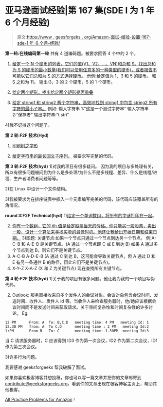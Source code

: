 # 亚马逊面试经验|第 167 集(SDE I 为 1 年 6 个月经验)

> 原文:[https://www . geesforgeks . org/Amazon-面试-经验-设置-167-sde-1 年-6 个月-经验/](https://www.geeksforgeeks.org/amazon-interview-experience-set-167-sde-1-year-6-months-experience/)

**第一轮:在线编码第一轮**
共有 4 道编码题。被要求回答 4 个中的 2 个。
1) [给定一个 N 个硬币的列表，它们的值(V1、V2、…、VN)和总和 S。找出总和为 S 的硬币的最小数量(我们可以使用任意多的一种类型的硬币)，或者报告不可能以它们总和为 S 的方式选择硬币。](https://practice.geeksforgeeks.org/problems/number-of-coins/0)
示例:给定值为 1、3 和 5 的硬币。
和 S 之和为 11。
输出:3，3 的 2 个硬币，5 的 1 个硬币。

2) [给定两个矩形，找出给定两个矩形是否重叠](https://practice.geeksforgeeks.org/problems/overlapping-rectangles/0)

3) [给定 string1 和 string2 两个字符串，高效地找到 string1 中包含 string2 所有字符的最小子串。](https://practice.geeksforgeeks.org/problems/smallest-window-in-a-string-containing-all-the-characters-of-another-string/0)
例如:
输入字符串 1:“这是一个测试字符串”
输入字符串 2:“保存者”
输出字符串:“t stri”

4)我不记得这个问题了。

**第 2 轮:F2F 技术(Hyd)**
1) [印刷树之字形](https://practice.geeksforgeeks.org/problems/zigzag-tree-traversal/1)

2) [给定字符串的最长回文子序列。](https://practice.geeksforgeeks.org/problems/longest-palindromic-subsequence/0)
被要求写完整的代码。

 **第 3 轮:F2F 技术(hyd)**
1)对我的项目有很多疑问。
因为我的项目与多处理有关，所以有很多问题被问到为什么是多处理/为什么不是多线程、差异、什么是线程/进程、生产者消费者问题等等。

2)在 Linux 中设计一个文件结构。

3)我被要求为在排序链表中插入一个元素编写完美的代码，该代码应该覆盖所有的角情况。

 **round 3:F2F Technical(hyd)**
1)[给定一个单词数组，将所有的字谜打印在一起](https://practice.geeksforgeeks.org/problems/k-anagrams-1/0)。

2) [你有一个数组，它的 ith 值是给定股票当天的价格。你只能买一股股票，卖出一股。设计一个算法来寻找买卖的最佳时机。他还让我给出开始日期和结束日期。](https://practice.geeksforgeeks.org/problems/stock-buy-and-sell/0)
3)图题:
关键节点:如果一个节点只通过一个节点到达另一个节点。
例:A-C-B 和 A-E-B 是关键节点。(A 通过一个节点即 C 或 E 到达 B)
如果 A 通过多个节点到达 B，则它们不是关键节点。
1) A-C-B
A-D-E-B (A 通过 C 到达 B，这可能会导致关键节点，但 A 通过 D 和 E 有另一条通往 B 的路径，因此它们不是关键节点)。
2) X-Y-Z
X-A-Z (X 和 Z 为关键节点)
现在查找所有关键节点。

 **第 4 轮:F2F 技术(hyd)**
1)关于我的项目有很多问题。他让我为我的一个项目写伪代码。

2) Outlook:
服务器接收来自多个发件人的会议对象。会议对象包含会议时间、发送时间、收件人、发件人 id 等。当收件人来检查服务器时，他/她应该根据会议时间而不是发送时间来获取请求。关于空间复杂性和时间复杂性的许多讨论。
Eg:

```
12 PM      From: A  To: B,C,D   meeting time: 4 PM   meeting Id: 1
12.30 PM   from: A  To C,D      meeting time : 2 PM   meeting Id:2
1:PM       From B   To: C       meeting time: 1.30PM  meeting Id:3
```

当 C 请求服务器时，C 应该得到 ID3 作为第一次会议，ID2 作为第二次会议，ID1 作为第三次会议。

3)许多行为问题。

我要感谢 geeksforgeeks 帮我破解了面试。

如果你喜欢极客博客并想投稿，你也可以写一篇文章并把你的文章邮寄到 contribute@geeksforgeeks.org。看到你的文章出现在极客博客主页上，帮助其他极客。

[All Practice Problems for Amazon](https://practice.geeksforgeeks.org/company/Amazon/) !